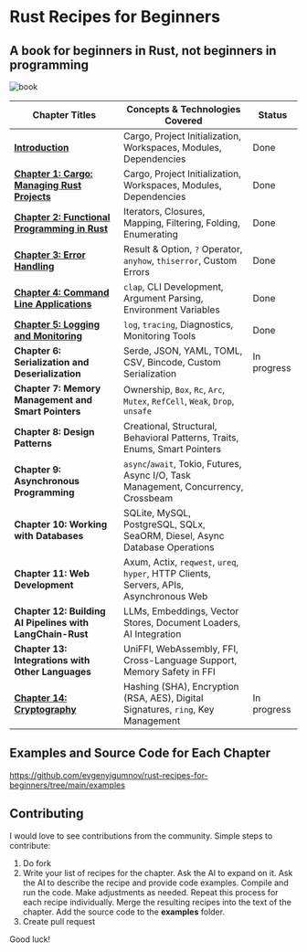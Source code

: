# Rust Recipes for Beginners
## A book for beginners in Rust, not beginners in programming

![book](https://github.com/evgenyigumnov/rust-recipes-for-beginners/raw/HEAD/book.png)

| Chapter Titles                                                      | Concepts & Technologies Covered                                       | Status      |
|---------------------------------------------------------------------|-----------------------------------------------------------------------|-------------|
| **[Introduction](./src/chapter_0.md)**                              | Cargo, Project Initialization, Workspaces, Modules, Dependencies      | Done        |
| **[Chapter 1: Cargo: Managing Rust Projects](./src/chapter_1.md)**  | Cargo, Project Initialization, Workspaces, Modules, Dependencies      | Done        |
| **[Chapter 2: Functional Programming in Rust](./src/chapter_2.md)** | Iterators, Closures, Mapping, Filtering, Folding, Enumerating         | Done        |
| **[Chapter 3: Error Handling](./src/chapter_3.md)**                 | Result & Option, `?` Operator, `anyhow`, `thiserror`, Custom Errors   | Done        |
| **[Chapter 4: Command Line Applications](./src/chapter_4.md)**      | `clap`, CLI Development, Argument Parsing, Environment Variables             | Done        |
| **[Chapter 5: Logging and Monitoring](./src/chapter_5.md)**         | `log`, `tracing`, Diagnostics, Monitoring Tools                              | Done        |
| **Chapter 6: Serialization and Deserialization**                   | Serde, JSON, YAML, TOML, CSV, Bincode, Custom Serialization                  | In progress |
| **Chapter 7: Memory Management and Smart Pointers**                | Ownership, `Box`, `Rc`, `Arc`, `Mutex`, `RefCell`, `Weak`, `Drop`, `unsafe`  |             |
| **Chapter 8: Design Patterns**                                     | Creational, Structural, Behavioral Patterns, Traits, Enums, Smart Pointers             |             |
| **Chapter 9: Asynchronous Programming**                            | `async`/`await`, Tokio, Futures, Async I/O, Task Management, Concurrency, Crossbeam    |             |
| **Chapter 10: Working with Databases**                             | SQLite, MySQL, PostgreSQL, SQLx, SeaORM, Diesel, Async Database Operations            |             |
| **Chapter 11: Web Development**                                    | Axum, Actix, `reqwest`, `ureq`, `hyper`, HTTP Clients, Servers, APIs, Asynchronous Web|             |
| **Chapter 12: Building AI Pipelines with LangChain-Rust**          | LLMs, Embeddings, Vector Stores, Document Loaders, AI Integration                     |             |
| **Chapter 13: Integrations with Other Languages**                  | UniFFI, WebAssembly, FFI, Cross-Language Support, Memory Safety in FFI                |             |
| **[Chapter 14: Cryptography](./src/chapter_14.md)**                 | Hashing (SHA), Encryption (RSA, AES), Digital Signatures, `ring`, Key Management      | In progress |

## Examples and Source Code for Each Chapter

https://github.com/evgenyigumnov/rust-recipes-for-beginners/tree/main/examples

## Contributing
I would love to see contributions from the community. Simple steps to contribute:
1. Do fork
2. Write your list of recipes for the chapter. Ask the AI to expand on it. Ask the AI to describe the recipe and provide code examples. Compile and run the code. Make adjustments as needed. Repeat this process for each recipe individually. Merge the resulting recipes into the text of the chapter. Add the source code to the **examples** folder.
2. Create pull request

Good luck!